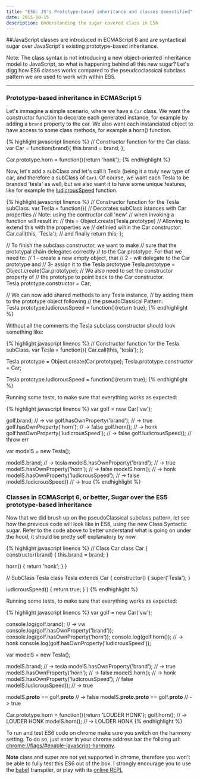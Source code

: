 ```yaml
---
title: "ES6: JS's Prototype-based inheritance and classes demystified"
date: 2015-10-15
description: Understanding the sugar covered class in ES6
---
```


##JavaScript classes are introduced in ECMAScript 6 and are syntactical sugar over JavaScript's existing prototype-based inheritance.

Note: The class syntax is not introducing a new object-oriented inheritance model to JavaScript, so what is happening behind all this new sugar? Let's digg how ES6 classes works compared to the pseudcoclassical subclass pattern we are used to work with within ES5.

* * *

### Prototype-based inheritance in ECMAScript 5

Let's immagine a simple scenario, where we have a `Car` class. We want the constructor function to decorate each generated instance, for example by adding a `brand` property to the car. We also want each instanciated object to have access to some class methods, for example a horn() function.

{% highlight javascript linenos %}
// Constructor function for the Car class.
var Car = function(brand){
  this.brand = brand;
};

Car.prototype.horn = function(){return 'honk'};
{% endhighlight %}

Now, let's add a subClass and let's call it Tesla (being it a truly new type of car, and therefore a subClass of `Car`). Of course, we want each Tesla to be branded 'tesla' as well, but we also want it to have some unique features, like for example the [ludicrousSpeed](http://www.teslamotors.com/blog/three-dog-day) function.

{% highlight javascript linenos %}
// Constructor function for the Tesla subClass.
var Tesla = function(){
  // Decorates subClass istances with Car properties
  // Note: using the contructor call 'new'
  // when invoking a function will result in:
  // this = Object.create(Tesla.prototype)
  // Allowing to extend this with the properties we
  // definied wihin the Car constructor:
  Car.call(this, 'Tesla');
  // and finally return this;
};

// To finish the subclass constructor, we want to make
// sure that the prototypal chain delegates correctly
// to the Car prototype. For that we need to:
// 1 - create a new empty object, that
// 2 - will delegate to the Car prototype and
// 3- assign it to the Tesla prototype
Tesla.prototype = Object.create(Car.prototype);
// We also need to set the constructor property of
// the prototype to point back to the Car constructor.
Tesla.prototype.constructor = Car;

// We can now add shared methods to any Tesla instance,
// by adding them to the prototype object following
// the pseudoClassical Pattern:
Tesla.prototype.ludicrousSpeed = function(){return true};
{% endhighlight %}

Without all the comments the Tesla subclass constructor should look something like:

{% highlight javascript linenos %}
// Constructor function for the Tesla subClass.
var Tesla = function(){
  Car.call(this, 'tesla');
};

Tesla.prototype = Object.create(Car.prototype);
Tesla.prototype.constructor = Car;

Tesla.prototype.ludicrousSpeed = function(){return true};
{% endhighlight %}

Running some tests, to make sure that everything works as expected:

{% highlight javascript linenos %}
var golf = new Car('vw');

golf.brand; // -> vw
golf.hasOwnProperty('brand'); // -> true
golf.hasOwnProperty('horn'); // -> false
golf.horn(); // -> honk
golf.hasOwnProperty('ludicrousSpeed'); // -> false
golf.ludicrousSpeed(); // throw err


var modelS = new Tesla();

modelS.brand; // -> tesla
modelS.hasOwnProperty('brand'); // -> true
modelS.hasOwnProperty('horn'); // -> false
modelS.horn(); // -> honk
modelS.hasOwnProperty('ludicrousSpeed'); // -> false
modelS.ludicrousSpeed() // -> true
{% endhighlight %}

### Classes in ECMAScript 6, or better, Sugar over the ES5 prototype-based inheritance

Now that we did brush up on the pseudoClassical subclass pattern, let see how the previous code will look like in ES6, using the new Class Syntactic sugar. Refer to the code above to better understand what is going on under the hood, it should be pretty self explanatory by now.

{% highlight javascript linenos %}
// Class Car
class Car {
  constructor(brand) {
    this.brand = brand;
  }

  horn() {
    return 'honk';
  }
}

// SubClass Tesla
class Tesla extends Car {
  constructor() {
    super('Tesla');
  }

  ludicrousSpeed() {
    return true;
  }
}
{% endhighlight %}

Running some tests, to make sure that everything works as expected:

{% highlight javascript linenos %}
var golf = new Car('vw');

console.log(golf.brand); // -> vw
console.log(golf.hasOwnProperty('brand'));
console.log(golf.hasOwnProperty('horn'));
console.log(golf.horn()); // -> honk
console.log(golf.hasOwnProperty('ludicrousSpeed'));


var modelS = new Tesla();

modelS.brand; // -> tesla
modelS.hasOwnProperty('brand'); // -> true
modelS.hasOwnProperty('horn'); // -> false
modelS.horn(); // -> honk
modelS.hasOwnProperty('ludicrousSpeed'); // false
modelS.ludicrousSpeed(); // -> true

modelS.__proto__ == golf.__proto__ // -> false
modelS.__proto__.__proto__ == golf.__proto__ // -> true

Car.prototype.horn = function(){return 'LOUDER HONK'};
golf.horn(); // -> LOUDER HONK
modelS.horn(); // -> LOUDER HONK
{% endhighlight %}

To run and test ES6 code on chrome make sure you switch on the harmony setting. To do so, just enter in your chrome address bar the folloing url: [chrome://flags/#enable-javascript-harmony](chrome://flags/#enable-javascript-harmony).

**Note** class and super are not yet supported in chrome, therefore you won't be able to fully test this ES6 out of the box. I strongly encourage you to use the [babel](http://babeljs.io) transpiler, or play with its [online REPL](https://babeljs.io/repl/)
